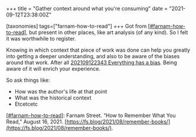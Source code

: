 +++
title = "Gather context around what you're consuming"
date = "2021-09-12T23:38:00Z"

[taxonomies]
tags=["farnam-how-to-read"]
+++
Got from [[#farnam-how-to-read](/tags/farnam-how-to-read)], but present in other places, like art analysis (of any kind). So I felt it was worthwhile to register.

Knowing in which context that piece of work was done can help you greatly into getting a deeper understanding, and also to be aware of the biases around that work.  After all [202109122343 Everything has a bias](/blips/202109122343-everything-has-a-bias). Being aware of it will enrich your experience.

So ask things like:
- How was the author's life at that point
- What was the historical context
- Etcetcetc


[[#farnam-how-to-read](/tags/farnam-how-to-read)]: Farnam Street. “How to Remember What You Read,” August 16, 2021. [https://fs.blog/2021/08/remember-books/](https://fs.blog/2021/08/remember-books/).
